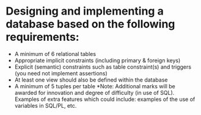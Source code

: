# Designing and implementing a database based on the following requirements:

* A minimum of 6 relational tables
* Appropriate implicit constraints (including primary & foreign keys)
* Explicit (semantic) constraints such as table constraint(s) and triggers (you need not implement assertions)
* At least one view should also be defined within the database
* A minimum of 5 tuples per table
*Note: Additional marks will be awarded for innovation and degree of difficulty (in use of SQL). Examples of extra features which could include: examples of the use of variables in SQL/PL, etc.
